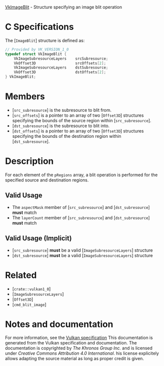 [VkImageBlit](https://www.khronos.org/registry/vulkan/specs/1.3-extensions/man/html/VkImageBlit.html) - Structure specifying an image blit operation

# C Specifications
The [`ImageBlit`] structure is defined as:
```c
// Provided by VK_VERSION_1_0
typedef struct VkImageBlit {
    VkImageSubresourceLayers    srcSubresource;
    VkOffset3D                  srcOffsets[2];
    VkImageSubresourceLayers    dstSubresource;
    VkOffset3D                  dstOffsets[2];
} VkImageBlit;
```

# Members
- [`src_subresource`] is the subresource to blit from.
- [`src_offsets`] is a pointer to an array of two [`Offset3D`] structures specifying the bounds of the source region within [`src_subresource`].
- [`dst_subresource`] is the subresource to blit into.
- [`dst_offsets`] is a pointer to an array of two [`Offset3D`] structures specifying the bounds of the destination region within [`dst_subresource`].

# Description
For each element of the `pRegions` array, a blit operation is performed
for the specified source and destination regions.
## Valid Usage
-    The `aspectMask` member of [`src_subresource`] and [`dst_subresource`] **must**  match
-    The `layerCount` member of [`src_subresource`] and [`dst_subresource`] **must**  match

## Valid Usage (Implicit)
-  [`src_subresource`] **must**  be a valid [`ImageSubresourceLayers`] structure
-  [`dst_subresource`] **must**  be a valid [`ImageSubresourceLayers`] structure

# Related
- [`crate::vulkan1_0`]
- [`ImageSubresourceLayers`]
- [`Offset3D`]
- [`cmd_blit_image`]

# Notes and documentation
For more information, see the [Vulkan specification](https://www.khronos.org/registry/vulkan/specs/1.3-extensions/html/vkspec.html)
This documentation is generated from the Vulkan specification and documentation.
The documentation is copyrighted by *The Khronos Group Inc.* and is licensed under *Creative Commons Attribution 4.0 International*.
his license explicitely allows adapting the source material as long as proper credit is given.
        